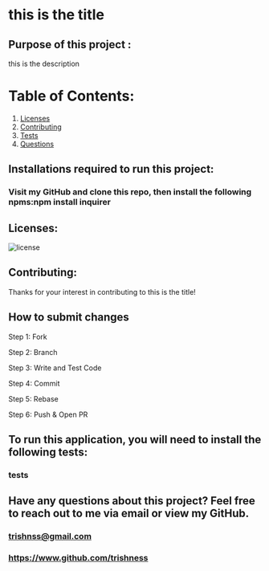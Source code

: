 # this is the title
   ## Purpose of this project : 
   this is the description
   # Table of Contents:
   1. [Licenses](#licenses)
   2. [Contributing](#contributing)
   3. [Tests](#tests)
   4. [Questions](#questions)
   
   ## Installations required to run this project:
   ### Visit my GitHub and clone this repo, then install the following npms:npm install inquirer
   ## Licenses:

   ![license](https://img.shields.io/badge/license-GNUAGPLv3-green)

   ## Contributing:

  Thanks for your interest in contributing to this is the title!  

  ## How to submit changes

  Step 1: Fork

  Step 2: Branch

  Step 3: Write and Test Code

  Step 4: Commit

  Step 5: Rebase

  Step 6: Push & Open PR 

   ## To run this application, you will need to install the following tests:
   ### tests
   ## Have any questions about this project? Feel free to reach out to me via email or view my GitHub.
   ### trishnss@gmail.com
   ### https://www.github.com/trishness
  